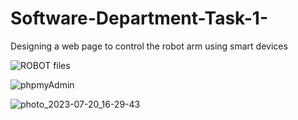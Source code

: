 # Software-Department-Task-1-
Designing a web page to control the robot arm using smart devices

![ROBOT files](https://github.com/H16Bw/Software-Department-Task-1-/assets/139852537/9bd277cb-222f-4b5a-b377-6a33fc7cd6cf)

![phpmyAdmin](https://github.com/H16Bw/Software-Department-Task-1-/assets/139852537/9f417319-32d5-4b3a-8641-88bb05e60d1a)

![photo_2023-07-20_16-29-43](https://github.com/H16Bw/Software-Department-Task-1-/assets/139852537/c60fac9f-7daf-433c-8ccb-15a087e5b4f7)
